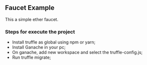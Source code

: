 ## Faucet Example
This a simple ether faucet.

### Steps for execute the project
 - Install truffle as global using npm or yarn;
 - Install Ganache in your pc;
 - On ganache, add new workspace and select the truffle-config.js;
 - Run truffle migrate;
